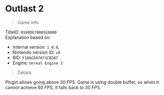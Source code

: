 # Outlast 2

> Game info

TitleID: `0100DE70085E8000`<br>
Explanation based on:
- Internal version: `1.0.0`, 
- Nintendo version ID: `v0`
- BID: `F18ACDA7A71CB287`
- Engine: `Unreal Engine 3`

> Details

Plugin allows going above 30 FPS. Game is using double buffer, so when it cannot achieve 60 FPS, it falls back to 30 FPS.